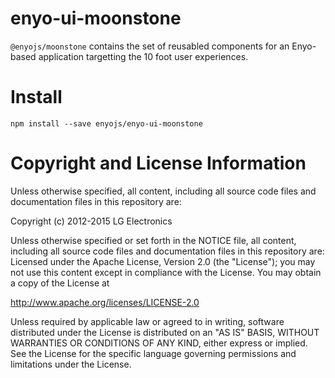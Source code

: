 # enyo-ui-moonstone

`@enyojs/moonstone` contains the set of reusabled components for an Enyo-based application
targetting the 10 foot user experiences.

# Install

```
npm install --save enyojs/enyo-ui-moonstone
```

# Copyright and License Information

Unless otherwise specified, all content, including all source code files and documentation files in this repository are:

Copyright (c) 2012-2015 LG Electronics

Unless otherwise specified or set forth in the NOTICE file, all content, including all source code files and documentation files in this repository are: Licensed under the Apache License, Version 2.0 (the "License"); you may not use this content except in compliance with the License. You may obtain a copy of the License at

http://www.apache.org/licenses/LICENSE-2.0

Unless required by applicable law or agreed to in writing, software distributed under the License is distributed on an "AS IS" BASIS, WITHOUT WARRANTIES OR CONDITIONS OF ANY KIND, either express or implied. See the License for the specific language governing permissions and limitations under the License.